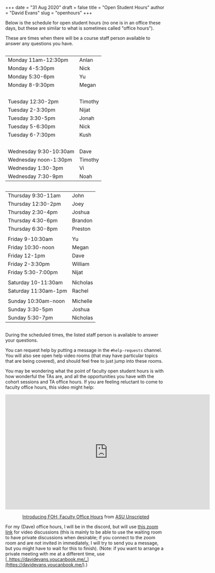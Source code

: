 +++
date = "31 Aug 2020"
draft = false
title = "Open Student Hours"
author = "David Evans"
slug = "openhours"
+++

Below is the schedule for open student hours (no one is in an office
these days, but these are similar to what is sometimes called "office
hours").

These are times when there will be a course staff person available to
answer any questions you have. 

<div class="row">
    <div class="column small-12 medium-6">
    
<table>
<tr><td>	Monday	11am-12:30pm	</td><td>	Anlan	</td></tr>
<tr><td>	Monday	4-5:30pm	</td><td>	Nick	</td></tr>
<tr><td>	Monday	5:30-6pm	</td><td>	Yu	</td></tr>
<tr><td>	Monday	8-9:30pm	</td><td>	Megan	</td></tr>
<tr><td colspan=2>&nbsp;</td></tr>					
<tr><td>	Tuesday	12:30-2pm	</td><td>	Timothy	</td></tr>
<tr><td>	Tuesday	2-3:30pm	</td><td>	Nijat	</td></tr>
<tr><td>	Tuesday	3:30-5pm	</td><td>	Jonah	</td></tr>
<tr><td>	Tuesday	5-6:30pm	</td><td>	Nick	</td></tr>
<tr><td>	Tuesday	6-7:30pm	</td><td>	Kush	</td></tr>
<tr><td colspan=2>&nbsp;</td></tr>					
<tr><td>	Wednesday	9:30-10:30am	</td><td>	Dave	</td></tr>
<tr><td>	Wednesday	noon-1:30pm	</td><td>	Timothy	</td></tr>
<tr><td>	Wednesday	1:30-3pm	</td><td>	Vi	</td></tr>
<tr><td>	Wednesday	7:30-9pm	</td><td>	Noah	</td></tr>
</table>
</div>
    <div class="column small-12 medium-6">
    <table>
<tr><td>	Thursday	9:30-11am	</td><td>	John	</td></tr>
<tr><td>	Thursday	12:30-2pm	</td><td>	Joey	</td></tr>
<tr><td>	Thursday	2:30-4pm	</td><td>	Joshua	</td></tr>
<tr><td>	Thursday	4:30-6pm	</td><td>	Brandon	</td></tr>
<tr><td>	Thursday	6:30-8pm	</td><td>	Preston	</td></tr>
<tr><td colspan=2></td></tr>					
<tr><td>	Friday	9-10:30am	</td><td>	Yu	</td></tr>
<tr><td>	Friday	10:30-noon	</td><td>	Megan	</td></tr>
<tr><td>	Friday	12-1pm	</td><td>	Dave	</td></tr>
<tr><td>	Friday	2-3:30pm	</td><td>	William	</td></tr>
<tr><td>	Friday	5:30-7:00pm	</td><td>	Nijat	</td></tr>
<tr><td colspan=2></td></tr>					
<tr><td>	Saturday	10-11:30am	</td><td>	Nicholas	</td></tr>
<tr><td>	Saturday	11:30am-1pm	</td><td>	Rachel	</td></tr>
<tr><td colspan=2></td></tr>					
<tr><td>	Sunday	10:30am-noon	</td><td>	Michelle	</td></tr>
<tr><td>	Sunday	3:30-5pm	</td><td>	Joshua	</td></tr>
<tr><td>	Sunday	5:30-7pm	</td><td>	Nicholas	</td></tr>
</table>
</div>
</div>

During the scheduled times, the listed staff person is available to
answer your questions.

You can request help by putting a message in the `#help-requests`
channel. You will also see open help video rooms (that may have
particular topics that are being covered), and should feel free to
just jump into these rooms.

You may be wondering what the point of faculty open student hours is
with how wonderful the TAs are, and all the opportunities you have
with the cohort sessions and TA office hours.  If you are feeling
reluctant to come to faculty office hours, this video might help:

<center>
<iframe src="https://player.vimeo.com/video/145546541" width="640" height="360" frameborder="0" allow="autoplay; fullscreen" allowfullscreen></iframe>
<p><a href="https://vimeo.com/145546541">Introducing FOH: Faculty Office Hours</a> from <a href="https://vimeo.com/asuunscripted">ASU Unscripted</a></p>
</center>

For my (Dave) office hours, I will be in the discord, but will use
[this zoom link](https://virginia.zoom.us/s/2024003839) for video
discussions (this is mainly to be able to use the waiting room to have
private discussions when desirable; if you connect to the zoom room
and are not invited in immediately, I will try to send you a message,
but you might have to wait for this to finish).  (Note: if you want to
arrange a private meeting with me at a different time, use [_https://davidevans.youcanbook.me/_](https://davidevans.youcanbook.me/).)




